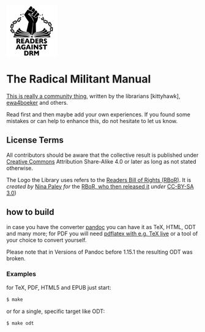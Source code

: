 ![ReadersAgainstDRM](img/rad-logo.png "Readers Against DRM")

# The Radical Militant Manual

[This is really a community thing](./readingclub-man.markdown), written by the librarians [kittyhawk], [ewa4boeker] and others.

Read first and then maybe add your own experiences.
If you found some mistakes or can help to enhance this, do not hesitate to let us know.

## License Terms

All contributors should be aware that the collective result is published under [Creative Commons](https://creativecommons.org/) Attribution Share-Alike 4.0 or later as long as not stated otherwise.

The Logo the Library uses refers to the [Readers Bill of Rights (RBoR)](http://readersbillofrights.info/RAD/). It is *created by* [Nina Paley] *for* the [RBoR, who then released it](http://readersbillofrights.info/librariansagainstDRM/) *under* [CC-BY-SA 3.0](https://creativecommons.org/licenses/by-sa/3.0/))


[ewa4boeker]: https://github.com/ewa4boeker/
[Nina Paley]: http://blog.ninapaley.com/

## how to build

in case you have the converter [pandoc](https://github.com/jgm/pandoc/) you can have it as TeX, HTML, ODT and many more;
for PDF you will need [pdflatex with e.g. TeX live](https://tug.org/texlive/) or a tool of your choice to convert yourself.

Please note that in Versions of Pandoc before 1.15.1 the resulting ODT was broken.

### Examples

for TeX, PDF, HTML5 and EPUB just start:

```sh
$ make
```

or for a single, specific target like ODT:

```sh
$ make odt
```
